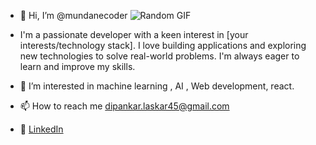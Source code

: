 - 👋 Hi, I’m @mundanecoder
![Random GIF](https://media.giphy.com/media/3oKIPnAiaMCws8nOsE/giphy.gif)



- I'm a passionate developer with a keen interest in [your interests/technology stack]. I love building applications and exploring new technologies to solve real-world problems. I'm always eager 
   to learn and improve my skills.
- 👀 I’m interested in  machine learning , AI , Web development, react.
- 📫 How to reach me dipankar.laskar45@gmail.com
- 💼 [LinkedIn](https://www.linkedin.com/in/your-profile](https://www.linkedin.com/in/dipankar-laskar-925a268a/))









